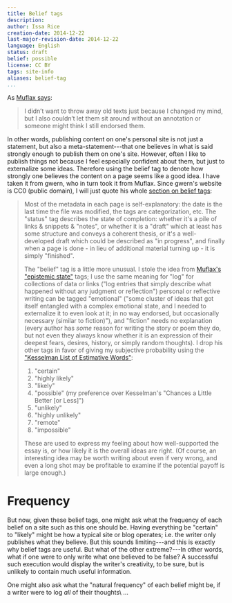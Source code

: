 ```yaml
---
title: Belief tags
description: 
author: Issa Rice
creation-date: 2014-12-22
last-major-revision-date: 2014-12-22
language: English
status: draft
belief: possible
license: CC BY
tags: site-info
aliases: belief-tag
...
```


As [Muflax says](http://webcitation.org/6DuYcqyQ3):

> I didn’t want to throw away old texts just because I changed my mind, but I also couldn’t let them sit around without an annotation or someone might think I still endorsed them.

In other words, publishing content on one's personal site is not just a statement, but also a meta-statement---that one believes in what is said strongly enough to publish them on one's site.
However, often I like to publish things not because I feel especially confident about them, but just to externalize some ideas.
Therefore using the belief tag to denote how strongly one believes the content on a page seems like a good idea.
I have taken it from gwern, who in turn took it from Muflax.
Since gwern's website is CC0 (public domain), I will just quote his whole [section on belief tags](http://www.gwern.net/About#belief-tags):

> Most of the metadata in each page is self-explanatory: the date is the last time the file was modified, the tags are categorization, etc. The "status" tag describes the state of completion: whether it's a pile of links & snippets & "notes", or whether it is a "draft" which at least has some structure and conveys a coherent thesis, or it's a well-developed draft which could be described as "in progress", and finally when a page is done - in lieu of additional material turning up - it is simply "finished".
> 
> The "belief" tag is a little more unusual. I stole the idea from [Muflax's "epistemic state"](http://webcitation.org/6DuYcqyQ3 "'I wanted a way to show whether I still believe something I have written or not, and if so, how strongly.' (original: http://muflax.com/episteme/)") tags; I use the same meaning for "log" for collections of data or links ("log entries that simply describe what happened without any judgment or reflection") personal or reflective writing can be tagged "emotional" ("some cluster of ideas that got itself entangled with a complex emotional state, and I needed to externalize it to even look at it; in no way endorsed, but occasionally necessary (similar to fiction)"), and "fiction" needs no explanation (every author has *some* reason for writing the story or poem they do, but not even they always know whether it is an expression of their deepest fears, desires, history, or simply random thoughts). I drop his other tags in favor of giving my subjective probability using the ["Kesselman List of Estimative Words"](https://web.archive.org/web/20140130132740/http://www.scip.org/files/Resources/Kesselman-Verbal-Probability-Expressions.pdf "'Verbal probability expressions in National Intelligence Estimates: a comprehensive analysis of trends from the fifties through post 9/11', Kesselman 2008"):
> 
> 1. "certain"
> 2. "highly likely"
> 3. "likely"
> 4. "possible" (my preference over Kesselman's "Chances a Little Better [or Less]")
> 5. "unlikely"
> 6. "highly unlikely"
> 7. "remote"
> 8. "impossible"
> 
> These are used to express my feeling about how well-supported the essay is, or how likely it is the overall ideas are right. (Of course, an interesting idea may be worth writing about even if very wrong, and even a long shot may be profitable to examine if the potential payoff is large enough.)

# Frequency

But now, given these belief tags, one might ask what the frequency of each belief on a site such as this one should be.
Having everything be "certain" to "likely" might be how a typical site or blog operates; i.e. the writer only publishes what they believe.
But this sounds limiting---and this is exactly why belief tags are useful.
But what of the other extreme?---In other words, what if one were to only write what one believed to be false?
A successful such execution would display the writer's creativity, to be sure, but is unlikely to contain much useful information.

One might also ask what the "natural frequency" of each belief might be, if a writer were to log *all* of their thoughts\ ...
